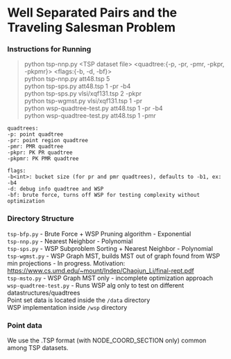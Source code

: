 # Well Separated Pairs and the Traveling Salesman Problem

### Instructions for Running
>python tsp-nnp.py \<TSP dataset file\> <separation factor> <quadtree:{-p, -pr, -pmr, -pkpr, -pkpmr}> <flags:{-b<int>, -d, -bf}> \
>python tsp-nnp.py att48.tsp 5 \
>python tsp-sps.py att48.tsp 1 -pr -b4 \
>python tsp-sps.py vlsi/xqf131.tsp 2 -pkpr \
>python tsp-wgmst.py vlsi/xqf131.tsp 1 -pr \
>python wsp-quadtree-test.py att48.tsp 1 -pr -b4 \
>python wsp-quadtree-test.py att48.tsp 1 -pmr

```
quadtrees:
-p: point quadtree 
-pr: point region quadtree
-pmr: PMR quadtree 
-pkpr: PK PR quadtree 
-pkpmr: PK PMR quadtree

flags:
-b<int>: bucket size (for pr and pmr quadtrees), defaults to -b1, ex: -b4
-d: debug info quadtree and WSP
-bf: brute force, turns off WSP for testing complexity without optimization
```

### Directory Structure
`tsp-bfp.py` - Brute Force + WSP Pruning algorithm - Exponential \
`tsp-nnp.py` - Nearest Neighbor - Polynomial \
`tsp-sps.py` - WSP Subproblem Sorting + Nearest Neighbor - Polynomial \
`tsp-wgmst.py` - WSP Graph MST, builds MST out of graph found from WSP min projections - In progress. Motivation: https://www.cs.umd.edu/~mount/Indep/Chaojun_Li/final-rept.pdf \
`tsp-msto.py` - WSP Graph MST only - incomplete optimization approach \
`wsp-quadtree-test.py` - Runs WSP alg only to test on different datastructures/quadtrees \
Point set data is located inside the `/data` directory \
WSP implementation inside `/wsp` directory

### Point data
We use the .TSP format (with NODE_COORD_SECTION only) common among TSP datasets.
